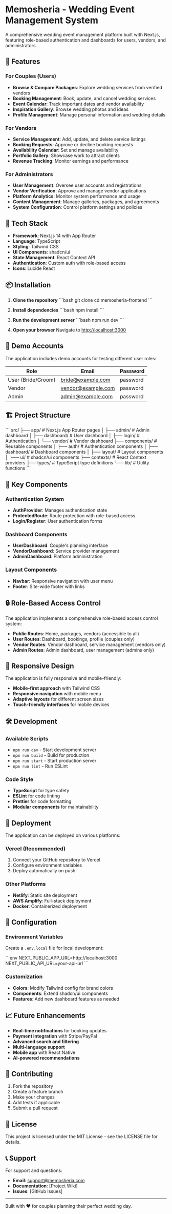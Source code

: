 # Memosheria - Wedding Event Management System

A comprehensive wedding event management platform built with Next.js, featuring role-based authentication and dashboards for users, vendors, and administrators.

## 🌟 Features

### For Couples (Users)
- **Browse & Compare Packages**: Explore wedding services from verified vendors
- **Booking Management**: Book, update, and cancel wedding services
- **Event Calendar**: Track important dates and vendor availability
- **Inspiration Gallery**: Browse wedding photos and ideas
- **Profile Management**: Manage personal information and wedding details

### For Vendors
- **Service Management**: Add, update, and delete service listings
- **Booking Requests**: Approve or decline booking requests
- **Availability Calendar**: Set and manage availability
- **Portfolio Gallery**: Showcase work to attract clients
- **Revenue Tracking**: Monitor earnings and performance

### For Administrators
- **User Management**: Oversee user accounts and registrations
- **Vendor Verification**: Approve and manage vendor applications
- **Platform Analytics**: Monitor system performance and usage
- **Content Management**: Manage galleries, packages, and agreements
- **System Configuration**: Control platform settings and policies

## 🚀 Tech Stack

- **Framework**: Next.js 14 with App Router
- **Language**: TypeScript
- **Styling**: Tailwind CSS
- **UI Components**: shadcn/ui
- **State Management**: React Context API
- **Authentication**: Custom auth with role-based access
- **Icons**: Lucide React

## 📦 Installation

1. **Clone the repository**
   \`\`\`bash
   git clone <repository-url>
   cd memosheria-frontend
   \`\`\`

2. **Install dependencies**
   \`\`\`bash
   npm install
   \`\`\`

3. **Run the development server**
   \`\`\`bash
   npm run dev
   \`\`\`

4. **Open your browser**
   Navigate to [http://localhost:3000](http://localhost:3000)

## 🔐 Demo Accounts

The application includes demo accounts for testing different user roles:

| Role | Email | Password |
|------|-------|----------|
| User (Bride/Groom) | bride@example.com | password |
| Vendor | vendor@example.com | password |
| Admin | admin@example.com | password |

## 🏗️ Project Structure

\`\`\`
src/
├── app/                    # Next.js App Router pages
│   ├── admin/             # Admin dashboard
│   ├── dashboard/         # User dashboard
│   ├── login/             # Authentication
│   └── vendor/            # Vendor dashboard
├── components/            # Reusable components
│   ├── auth/              # Authentication components
│   ├── dashboard/         # Dashboard components
│   ├── layout/            # Layout components
│   └── ui/                # shadcn/ui components
├── contexts/              # React Context providers
├── types/                 # TypeScript type definitions
└── lib/                   # Utility functions
\`\`\`

## 🎨 Key Components

### Authentication System
- **AuthProvider**: Manages authentication state
- **ProtectedRoute**: Route protection with role-based access
- **Login/Register**: User authentication forms

### Dashboard Components
- **UserDashboard**: Couple's planning interface
- **VendorDashboard**: Service provider management
- **AdminDashboard**: Platform administration

### Layout Components
- **Navbar**: Responsive navigation with user menu
- **Footer**: Site-wide footer with links

## 🔒 Role-Based Access Control

The application implements a comprehensive role-based access control system:

- **Public Routes**: Home, packages, vendors (accessible to all)
- **User Routes**: Dashboard, bookings, profile (couples only)
- **Vendor Routes**: Vendor dashboard, service management (vendors only)
- **Admin Routes**: Admin dashboard, user management (admins only)

## 📱 Responsive Design

The application is fully responsive and mobile-friendly:
- **Mobile-first approach** with Tailwind CSS
- **Responsive navigation** with mobile menu
- **Adaptive layouts** for different screen sizes
- **Touch-friendly interfaces** for mobile devices

## 🛠️ Development

### Available Scripts

- `npm run dev` - Start development server
- `npm run build` - Build for production
- `npm run start` - Start production server
- `npm run lint` - Run ESLint

### Code Style

- **TypeScript** for type safety
- **ESLint** for code linting
- **Prettier** for code formatting
- **Modular components** for maintainability

## 🚀 Deployment

The application can be deployed on various platforms:

### Vercel (Recommended)
1. Connect your GitHub repository to Vercel
2. Configure environment variables
3. Deploy automatically on push

### Other Platforms
- **Netlify**: Static site deployment
- **AWS Amplify**: Full-stack deployment
- **Docker**: Containerized deployment

## 🔧 Configuration

### Environment Variables
Create a `.env.local` file for local development:

\`\`\`env
NEXT_PUBLIC_APP_URL=http://localhost:3000
NEXT_PUBLIC_API_URL=your-api-url
\`\`\`

### Customization
- **Colors**: Modify Tailwind config for brand colors
- **Components**: Extend shadcn/ui components
- **Features**: Add new dashboard features as needed

## 📈 Future Enhancements

- **Real-time notifications** for booking updates
- **Payment integration** with Stripe/PayPal
- **Advanced search and filtering**
- **Multi-language support**
- **Mobile app** with React Native
- **AI-powered recommendations**

## 🤝 Contributing

1. Fork the repository
2. Create a feature branch
3. Make your changes
4. Add tests if applicable
5. Submit a pull request

## 📄 License

This project is licensed under the MIT License - see the LICENSE file for details.

## 📞 Support

For support and questions:
- **Email**: support@memosheria.com
- **Documentation**: [Project Wiki]
- **Issues**: [GitHub Issues]

---

Built with ❤️ for couples planning their perfect wedding day.
